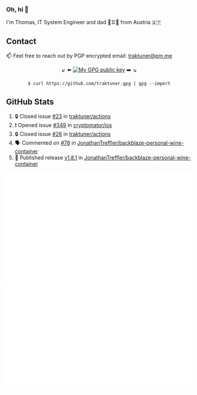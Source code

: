 ### Oh, hi 👋

I'm Thomas, IT System Engineer and dad 👶♊️👶 from Austria 🇦🇹

<!--
**traktuner/traktuner** is a ✨ _special_ ✨ repository because its `README.md` (this file) appears on your GitHub profile.

Here are some ideas to get you started:

- 🔭 I’m currently working on ...
- 🌱 I’m currently learning ...
- 👯 I’m looking to collaborate on ...
- 🤔 I’m looking for help with ...
- 💬 Ask me about ...
- 📫 How to reach me: ...
- 😄 Pronouns: ...
- ⚡ Fun fact: ...
-->

## Contact
📫 Feel free to reach out by PGP encrypted email:
traktuner@pm.me

<div align="center" markdown="1">

↙️ ⬅️ [![My GPG public key](https://img.shields.io/badge/PGP%20public%20key-6D4AFF?style=for-the-badge)](https://github.com/traktuner.gpg) ➡️ ↘️

```shell
$ curl https://github.com/traktuner.gpg | gpg --import
```

</div>

## GitHub Stats
<!--START_SECTION:activity-->
1. 🔒 Closed issue [#23](https://github.com/traktuner/actions/issues/23) in [traktuner/actions](https://github.com/traktuner/actions)
2. ❗ Opened issue [#349](https://github.com/cryptomator/ios/issues/349) in [cryptomator/ios](https://github.com/cryptomator/ios)
3. 🔒 Closed issue [#26](https://github.com/traktuner/actions/issues/26) in [traktuner/actions](https://github.com/traktuner/actions)
4. 🗣 Commented on [#78](https://github.com/JonathanTreffler/backblaze-personal-wine-container/issues/78#issuecomment-2028017618) in [JonathanTreffler/backblaze-personal-wine-container](https://github.com/JonathanTreffler/backblaze-personal-wine-container)
5. 🚀 Published release [v1.8.1](https://github.com/JonathanTreffler/backblaze-personal-wine-container/releases/tag/v1.8.1) in [JonathanTreffler/backblaze-personal-wine-container](https://github.com/JonathanTreffler/backblaze-personal-wine-container)
<!--END_SECTION:activity-->

![](https://github.com/traktuner/traktuner/blob/master/generated/overview.svg)
![](https://github.com/traktuner/traktuner/blob/master/generated/languages.svg)
